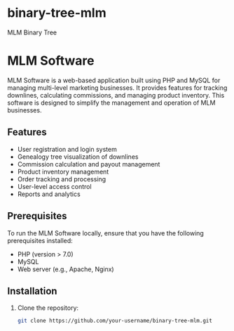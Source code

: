 # binary-tree-mlm
MLM Binary Tree
# MLM Software

MLM Software is a web-based application built using PHP and MySQL for managing multi-level marketing businesses. 
It provides features for tracking downlines, calculating commissions, and managing product inventory. 
This software is designed to simplify the management and operation of MLM businesses.

## Features

- User registration and login system
- Genealogy tree visualization of downlines
- Commission calculation and payout management
- Product inventory management
- Order tracking and processing
- User-level access control
- Reports and analytics

## Prerequisites

To run the MLM Software locally, ensure that you have the following prerequisites installed:

- PHP (version > 7.0)
- MySQL
- Web server (e.g., Apache, Nginx)

## Installation

1. Clone the repository:

   ```bash
   git clone https://github.com/your-username/binary-tree-mlm.git
